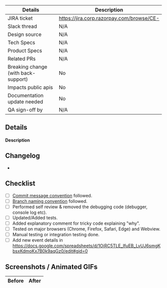 | Details                | Description
| ---                    | ---
| JIRA ticket                   | https://jira.corp.razorpay.com/browse/CE-
| Slack thread           | N/A
| Design source          | N/A
| Tech Specs          | N/A
| Product Specs          | N/A
| Related PRs            | N/A
| Breaking change (with back-support)        | No
| Impacts public apis    | No
| Documentation update needed | No
| QA sign-off by          | N/A

## Details
#### Description
<!-- PR Description -->

## Changelog
- <!-- ChangeLog -->


## Checklist
- [ ] [Commit message convention](https://www.conventionalcommits.org/en/v1.0.0/) followed.
- [ ] [Branch naming convention](https://dev.to/couchcamote/git-branching-name-convention-cch) followed.
- [ ] Performed self review & removed the debugging code (debugger, console log etc).
- [ ] Updated/Added tests.
- [ ] Added explanatory comment for tricky code explaining "why".
- [ ] Tested on major browsers (Chrome, Firefox, Safari, Edge) and Webview.
- [ ] Manual testing or integration testing done.
- [ ] Add new event details in https://docs.google.com/spreadsheets/d/1OiRC5TLE_IfuEB_LvUJ6smgKbsxKdmoKx7B0k9aqGz0/edit#gid=0

## Screenshots / Animated GIFs
| Before                | After
| ---                    | ---
 

